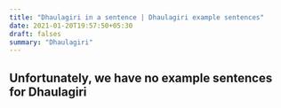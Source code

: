 ```yaml
---
title: "Dhaulagiri in a sentence | Dhaulagiri example sentences"
date: 2021-01-20T19:57:50+05:30
draft: falses
summary: "Dhaulagiri"
---
```

## Unfortunately, we have no example sentences for Dhaulagiri                 
